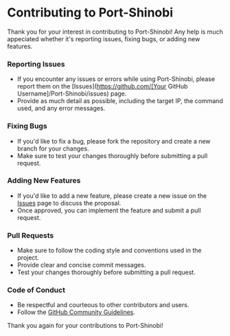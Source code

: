Contributing to Port-Shinobi
==========================

Thank you for your interest in contributing to Port-Shinobi! Any help is much appeciated whether it's reporting issues, fixing bugs, or adding new features.

### Reporting Issues

* If you encounter any issues or errors while using Port-Shinobi, please report them on the [Issues](https://github.com/[Your GitHub Username]/Port-Shinobi/issues) page.
* Provide as much detail as possible, including the target IP, the command used, and any error messages.

### Fixing Bugs

* If you'd like to fix a bug, please fork the repository and create a new branch for your changes.
* Make sure to test your changes thoroughly before submitting a pull request.

### Adding New Features

* If you'd like to add a new feature, please create a new issue on the [Issues]((https://github.com/collerepo)/Port-Shinobi/issues) page to discuss the proposal.
* Once approved, you can implement the feature and submit a pull request.

### Pull Requests

* Make sure to follow the coding style and conventions used in the project.
* Provide clear and concise commit messages.
* Test your changes thoroughly before submitting a pull request.

### Code of Conduct

* Be respectful and courteous to other contributors and users.
* Follow the [GitHub Community Guidelines](https://docs.github.com/en/site-policy/github-terms/github-community-guidelines).

Thank you again for your contributions to Port-Shinobi!
